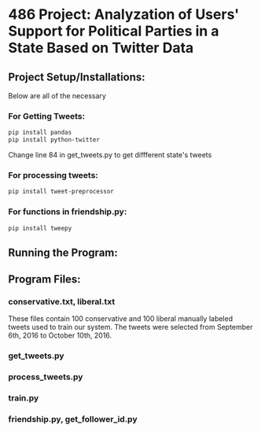 # 486 Project: Analyzation of Users' Support for Political Parties in a State Based on Twitter Data

## Project Setup/Installations:
Below are all of the necessary 
### For Getting Tweets:
```bash
pip install pandas
pip install python-twitter
```

Change line 84 in get_tweets.py to get diffferent state's tweets

### For processing tweets:
```bash
pip install tweet-preprocessor
```

### For functions in friendship.py:
```bash
pip install tweepy
```

## Running the Program:



## Program Files:
### conservative.txt, liberal.txt
These files contain 100 conservative and 100 liberal manually labeled tweets used to train our system. The tweets were selected from September 6th, 2016 to October 10th, 2016.

### get_tweets.py

### process_tweets.py

### train.py
 
### friendship.py, get_follower_id.py
